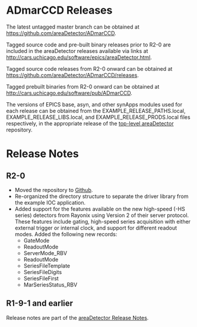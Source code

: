 ADmarCCD Releases
==================

The latest untagged master branch can be obtained at
https://github.com/areaDetector/ADmarCCD.

Tagged source code and pre-built binary releases prior to R2-0 are included
in the areaDetector releases available via links at
http://cars.uchicago.edu/software/epics/areaDetector.html.

Tagged source code releases from R2-0 onward can be obtained at 
https://github.com/areaDetector/ADmarCCD/releases.

Tagged prebuilt binaries from R2-0 onward can be obtained at
http://cars.uchicago.edu/software/pub/ADmarCCD.

The versions of EPICS base, asyn, and other synApps modules used for each release can be obtained from 
the EXAMPLE_RELEASE_PATHS.local, EXAMPLE_RELEASE_LIBS.local, and EXAMPLE_RELEASE_PRODS.local
files respectively, in the appropriate release of the 
[top-level areaDetector](https://github.com/areaDetector/areaDetector) repository.


Release Notes
=============

R2-0
----
* Moved the repository to [Github](https://github.com/areaDetector/ADmarCCD).
* Re-organized the directory structure to separate the driver library from the example IOC application.
* Added support for the features available on the new high-speed (-HS series) 
  detectors from Rayonix using Version 2 of their server protocol.  These features include
  gating, high-speed series acquisition with either external trigger or internal clock, and support
  for different readout modes.
  Added the following new records:
    - GateMode
    - ReadoutMode
    - ServerMode_RBV
    - ReadoutMode
    - SeriesFileTemplate
    - SeriesFileDigits
    - SeriesFileFirst
    - MarSeriesStatus_RBV


R1-9-1 and earlier
------------------
Release notes are part of the
[areaDetector Release Notes](http://cars.uchicago.edu/software/epics/areaDetectorReleaseNotes.html).
